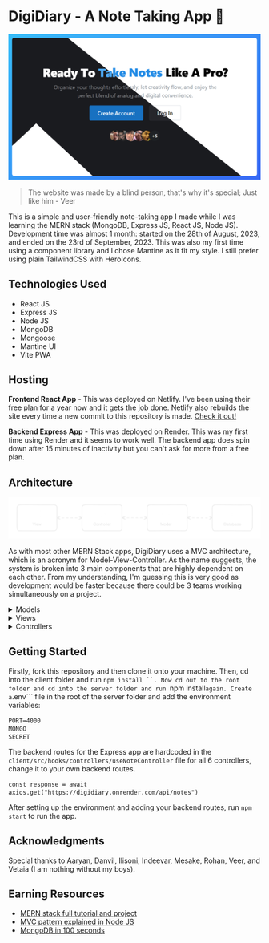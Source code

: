 # DigiDiary - A Note Taking App 📝

![Hero Page Image](https://github.com/anav5704/Note-App-MERN/blob/main/client/public/docs/note-mern.png)

> The website was made by a blind person, that's why it's special; Just like him - Veer

This is a simple and user-friendly note-taking app I made while I was learning the MERN stack (MongoDB, Express JS, React JS, Node JS). Development time was almost 1 month: started on the 28th of August, 2023, and ended on the 23rd of September, 2023. This was also my first time using a component library and I chose Mantine as it fit my style. I still prefer using plain TailwindCSS with HeroIcons.

## Technologies Used
- React JS 
- Express JS 
- Node JS 
- MongoDB 
- Mongoose
- Mantine UI
- Vite PWA 

## Hosting
**Frontend React App** - This was deployed on Netlify. I've been using their free plan for a year now and it gets the job done. Netlify also rebuilds the site every time a new commit to this repository is made. [Check it out!](https://digidiary.netlify.app/)

**Backend Express App** - This was deployed on Render. This was my first time using Render and it seems to work well. The backend app does spin down after 15 minutes of inactivity but you can't ask for more from a free plan.

## Architecture

![Hero Page Image](https://github.com/anav5704/Note-App-MERN/blob/main/client/public/docs/architecture.png)

As with most other MERN Stack apps, DigiDiary uses a MVC architecture, which is an acronym for Model-View-Controller. As the name suggests, the system is broken into 3 main components that are highly dependent on each other. From my understanding, I'm guessing this is very good as development would be faster because there could be 3 teams working simultaneously on a project.

<details>
<summary>Models</summary>

The Model part of MVC deals with data logic and business logic. The data logic is the storing, retrieving, and manipulating of data from a database, MongoDB in this case. On the other hand, business logic refers to how this data is processed. The model acts as a link between the controller and the database as the controllers can't directly interact with the database itself. Mongoose is used to do all of this. Here is what the user and note models look like and their association:

![Class Diagram](https://github.com/anav5704/Note-App-MERN/blob/main/client/public/docs/classDiagram.png)

</details>

<details>
<summary>Views</summary>

The view part handles the UI logic and generates UI components for the user based on the data collected by the model. This data is obtained from the controller and not the model itself. Some of the main views for this app are the home page(where all the created notes are displayed) and the edit page, where(the note data is displayed).
Feel free to check out the final version if you want to have a look.

</details>

<details>
<summary>Controllers</summary>

Controllers are the functions that act as a link between the model and view. It takes the input from the user and forwards it to the model to use it. It then sends a response back to the user after the model is done doing its thing. Responses can be either a success or failure, whereby the error needs to be handled. Here is. Here is an example of a controller for creating notes:

```
const createNote = async (req, res) => {
    const { title, content } = req.body // gets data to create note with
    try {
        checkMissingFields(req) // checks for empty fields
        const id = req.user._id // gets user id

        const note = await noteModel.create({ title, content, owner: id }) // tries to create the note
        res.status(200).json(note) // sends back note if everything goes well
    }
    catch (err) {
        res.status(400).json(err.message) // sends back error if something goes south
    }
}
```

This app has a controller for each of the primary interactions between the user and the system. These interactions are also called "use cases" and I have made a use-case diagram for this app:

![Class Diagram](https://github.com/anav5704/Note-App-MERN/blob/main/client/public/docs/useCaseDiagram.png)

</details>

## Getting Started

Firstly, fork this repository and then clone it onto your machine. Then, cd into the client folder and run ```npm install ``. Now cd out to the root folder and cd into the server folder and run ```npm install``` again. Create a ```.env``` file in the root of the server folder and add the environment variables:

```
PORT=4000  
MONGO 
SECRET 
```

The backend routes for the Express app are hardcoded in the ```client/src/hooks/controllers/useNoteController``` file for all 6 controllers, change it to your own backend routes.

```
const response = await axios.get("https://digidiary.onrender.com/api/notes") 
```

After setting up the environment and adding your backend routes, run ```npm start``` to run the app.

## Acknowledgments
Special thanks to Aaryan, Danvil, Ilisoni, Indeevar, Mesake, Rohan, Veer, and Vetaia (I am nothing without my boys).

## Earning Resources

- [MERN stack full tutorial and project](https://www.youtube.com/watch?v=CvCiNeLnZ00)
- [MVC pattern explained in Node JS](https://www.youtube.com/watch?v=bQuBlR0T5cc)
- [MongoDB in 100 seconds](https://www.youtube.com/watch?v=-bt_y4Loofg)

